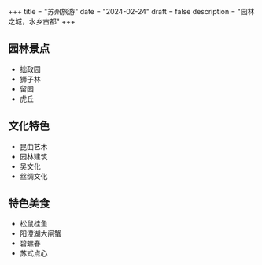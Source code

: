 +++
title = "苏州旅游"
date = "2024-02-24"
draft = false
description = "园林之城，水乡古都"
+++

## 园林景点
- 拙政园
- 狮子林
- 留园
- 虎丘

## 文化特色
- 昆曲艺术
- 园林建筑
- 吴文化
- 丝绸文化

## 特色美食
- 松鼠桂鱼
- 阳澄湖大闸蟹
- 碧螺春
- 苏式点心 